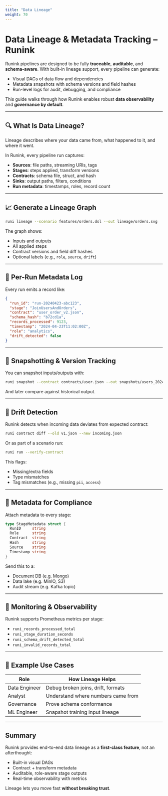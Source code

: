 ```yaml
---
title: "Data Lineage"
weight: 70
---
```


# Data Lineage & Metadata Tracking – Runink

Runink pipelines are designed to be fully **traceable**, **auditable**, and **schema-aware**. With built-in lineage support, every pipeline can generate:

- Visual DAGs of data flow and dependencies
- Metadata snapshots with schema versions and field hashes
- Run-level logs for audit, debugging, and compliance

This guide walks through how Runink enables robust **data observability** and **governance by default**.

---

## 🔍 What Is Data Lineage?
Lineage describes where your data came from, what happened to it, and where it went.

In Runink, every pipeline run captures:
- **Sources**: file paths, streaming URIs, tags
- **Stages**: steps applied, transform versions
- **Contracts**: schema file, struct, and hash
- **Sinks**: output paths, filters, conditions
- **Run metadata**: timestamps, roles, record count

---

## 📈 Generate a Lineage Graph
```bash
runi lineage --scenario features/orders.dsl --out lineage/orders.svg
```

The graph shows:
- Inputs and outputs
- All applied steps
- Contract versions and field diff hashes
- Optional labels (e.g., `role`, `source`, `drift`)

---

## 🧾 Per-Run Metadata Log
Every run emits a record like:
```json
{
  "run_id": "run-20240423-abc123",
  "stage": "JoinUsersAndOrders",
  "contract": "user_order_v2.json",
  "schema_hash": "b72cd1a",
  "records_processed": 9123,
  "timestamp": "2024-04-23T11:02:00Z",
  "role": "analytics",
  "drift_detected": false
}
```

---

## 🧪 Snapshotting & Version Tracking
You can snapshot inputs/outputs with:
```bash
runi snapshot --contract contracts/user.json --out snapshots/users_2024-04-23.json
```
And later compare against historical output.

---

## 🚨 Drift Detection
Runink detects when incoming data deviates from expected contract:
```bash
runi contract diff --old v1.json --new incoming.json
```
Or as part of a scenario run:
```bash
runi run --verify-contract
```
This flags:
- Missing/extra fields
- Type mismatches
- Tag mismatches (e.g., missing `pii`, `access`)

---

## 🔐 Metadata for Compliance
Attach metadata to every stage:
```go
type StageMetadata struct {
  RunID     string
  Role      string
  Contract  string
  Hash      string
  Source    string
  Timestamp string
}
```
Send this to a:
- Document DB (e.g. Mongo)
- Data lake (e.g. MinIO, S3)
- Audit stream (e.g. Kafka topic)

---

## 📡 Monitoring & Observability
Runink supports Prometheus metrics per stage:
- `runi_records_processed_total`
- `runi_stage_duration_seconds`
- `runi_schema_drift_detected_total`
- `runi_invalid_records_total`

---

## 🧠 Example Use Cases
| Role         | How Lineage Helps                  |
|--------------|------------------------------------|
| Data Engineer| Debug broken joins, drift, formats |
| Analyst      | Understand where numbers came from |
| Governance   | Prove schema conformance           |
| ML Engineer  | Snapshot training input lineage    |

---

## Summary
Runink provides end-to-end data lineage as a **first-class feature**, not an afterthought:
- Built-in visual DAGs
- Contract + transform metadata
- Auditable, role-aware stage outputs
- Real-time observability with metrics

Lineage lets you move fast **without breaking trust**.
